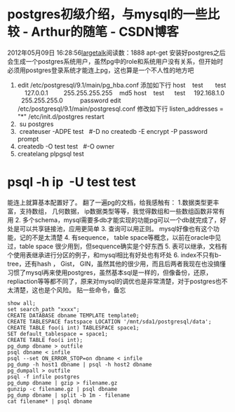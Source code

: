 # postgres初级介绍，与mysql的一些比较 - Arthur的随笔 - CSDN博客
2012年05月09日 16:28:56[largetalk](https://me.csdn.net/largetalk)阅读数：1888
apt-get 安装好postgres之后会生成一个postgres系统用户，虽然pg中的role和系统用户没有关系，但开始时必须用postgres登录系统才能连上pg，这也算是一个不人性的地方吧
1. edit /etc/postgresql/9.1/main/pg_hba.conf 添加如下行
host    test       test     127.0.0.1         255.255.255.255    md5
host    test      test     192.168.1.0     255.255.255.0          password
edit /etc/postgresql/9.1/main/postgresql.conf 修改如下行
listen_addresses = "*"
/etc/init.d/postgres restart
2.  su postgres
3.  createuser -ADPE test   #-D no createdb -E encrypt -P password prompt
4. createdb -O test test   #-O owner
5. createlang plpgsql test
# psql -h ip  -U test test
能连上就算基本配置好了。
翻了一遍pg的文档，给我感触有：
1.数据类型更丰富，支持数组， 几何数据， ip数据类型等等，我觉得数组和一些数组函数非常有用
2. 多个schema，mysql需要多db才能实现的功能pg可以一个db就完成了，好处是可以共享链接池，应用更简单
3. 查询可以用正则。 mysql好像也有这个功能，记的不是太清楚
4. 有sequence， table space等概念，以前在oracle中见过，table space 很少用到，但sequence确实是个好东西
5. 表可以继承，文档有个使用表继承进行分区的例子，和mysql相比有好处也有坏处
6. index不只有b-tree，还有hash ， Gist， GIN，虽然其他的很少用，而且后两者我现在也没搞懂
习惯了mysql再来使用postgres，虽然基本sql是一样的，但像备份，还原，repliaction等等都不同了，原来对mysql的调优也是非常清楚，对于postgres也不太清楚，这也是个风险。
贴一些命令，备忘
```
show all;
set search_path "xxxx";
CREATE DATABASE dbname TEMPLATE template0;
CREATE TABLESPACE fastspace LOCATION '/mnt/sda1/postgresql/data';
CREATE TABLE foo(i int) TABLESPACE space1;
SET default_tablespace = space1;
CREATE TABLE foo(i int);
pg_dump dbname > outfile
psql dbname < infile
psql --set ON_ERROR_STOP=on dbname < infile
pg_dump -h host1 dbname | psql -h host2 dbname
pg_dumpall > outfile
psql -f infile postgres
pg_dump dbname | gzip > filename.gz
gunzip -c filename.gz | psql dbname
pg_dump dbname | split -b 1m - filename
cat filename* | psql dbname
```

